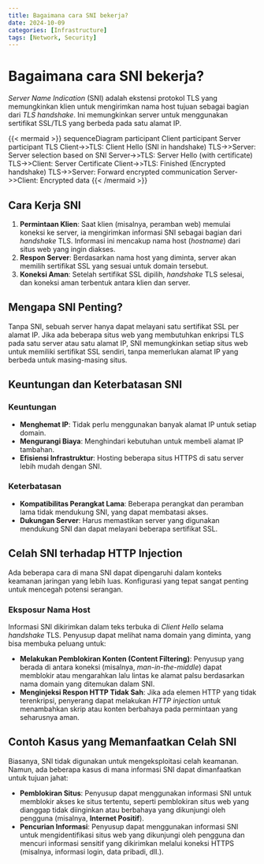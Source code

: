 ```yaml
---
title: Bagaimana cara SNI bekerja?
date: 2024-10-09
categories: [Infrastructure]
tags: [Network, Security]
---
```


# Bagaimana cara SNI bekerja?

*Server Name Indication* (SNI) adalah ekstensi protokol TLS yang memungkinkan klien untuk mengirimkan nama host tujuan sebagai bagian dari *TLS handshake*. Ini memungkinkan server untuk menggunakan sertifikat SSL/TLS yang berbeda pada satu alamat IP.

{{< mermaid >}}
sequenceDiagram
    participant Client
    participant Server
    participant TLS
    Client->>TLS: Client Hello (SNI in handshake)
    TLS->>Server: Server selection based on SNI
    Server->>TLS: Server Hello (with certificate)
    TLS->>Client: Server Certificate
    Client->>TLS: Finished (Encrypted handshake)
    TLS->>Server: Forward encrypted communication
    Server->>Client: Encrypted data
{{< /mermaid >}}

## Cara Kerja SNI

1. **Permintaan Klien**: Saat klien (misalnya, peramban web) memulai koneksi ke server, ia mengirimkan informasi SNI sebagai bagian dari *handshake* TLS. Informasi ini mencakup nama host (*hostname*) dari situs web yang ingin diakses.
2. **Respon Server**: Berdasarkan nama host yang diminta, server akan memilih sertifikat SSL yang sesuai untuk domain tersebut.
3. **Koneksi Aman**: Setelah sertifikat SSL dipilih, *handshake* TLS selesai, dan koneksi aman terbentuk antara klien dan server.

## Mengapa SNI Penting?

Tanpa SNI, sebuah server hanya dapat melayani satu sertifikat SSL per alamat IP. Jika ada beberapa situs web yang membutuhkan enkripsi TLS pada satu server atau satu alamat IP, SNI memungkinkan setiap situs web untuk memiliki sertifikat SSL sendiri, tanpa memerlukan alamat IP yang berbeda untuk masing-masing situs.

## Keuntungan dan Keterbatasan SNI

### Keuntungan

- **Menghemat IP**: Tidak perlu menggunakan banyak alamat IP untuk setiap domain.
- **Mengurangi Biaya**: Menghindari kebutuhan untuk membeli alamat IP tambahan.
- **Efisiensi Infrastruktur**: Hosting beberapa situs HTTPS di satu server lebih mudah dengan SNI.

### Keterbatasan

- **Kompatibilitas Perangkat Lama**: Beberapa perangkat dan peramban lama tidak mendukung SNI, yang dapat membatasi akses.
- **Dukungan Server**: Harus memastikan server yang digunakan mendukung SNI dan dapat melayani beberapa sertifikat SSL.

## Celah SNI terhadap HTTP Injection

Ada beberapa cara di mana SNI dapat dipengaruhi dalam konteks keamanan jaringan yang lebih luas. Konfigurasi yang tepat sangat penting untuk mencegah potensi serangan.

### Eksposur Nama Host

Informasi SNI dikirimkan dalam teks terbuka di *Client Hello* selama *handshake* TLS. Penyusup dapat melihat nama domain yang diminta, yang bisa membuka peluang untuk:

- **Melakukan Pemblokiran Konten (Content Filtering)**: Penyusup yang berada di antara koneksi (misalnya, *man-in-the-middle*) dapat memblokir atau mengarahkan lalu lintas ke alamat palsu berdasarkan nama domain yang ditemukan dalam SNI.
- **Menginjeksi Respon HTTP Tidak Sah**: Jika ada elemen HTTP yang tidak terenkripsi, penyerang dapat melakukan *HTTP injection* untuk menambahkan skrip atau konten berbahaya pada permintaan yang seharusnya aman.

## Contoh Kasus yang Memanfaatkan Celah SNI

Biasanya, SNI tidak digunakan untuk mengeksploitasi celah keamanan. Namun, ada beberapa kasus di mana informasi SNI dapat dimanfaatkan untuk tujuan jahat:

- **Pemblokiran Situs**: Penyusup dapat menggunakan informasi SNI untuk memblokir akses ke situs tertentu, seperti pemblokiran situs web yang dianggap tidak diinginkan atau berbahaya yang dikunjungi oleh pengguna (misalnya, **Internet Positif**).
- **Pencurian Informasi**: Penyusup dapat menggunakan informasi SNI untuk mengidentifikasi situs web yang dikunjungi oleh pengguna dan mencuri informasi sensitif yang dikirimkan melalui koneksi HTTPS (misalnya, informasi login, data pribadi, dll.).
